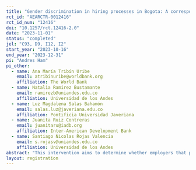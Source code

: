 ```yaml
---
title: "Gender discrimination in hiring processes in Bogota: A correspondence Study"
rct_id: "AEARCTR-0012416"
rct_id_num: "12416"
doi: "10.1257/rct.12416-2.0"
date: "2023-11-01"
status: "completed"
jel: "C93, D9, I12, I2"
start_year: "2023-10-16"
end_year: "2023-12-31"
pi: "Andres Ham"
pi_other:
  - name: Ana María Tribín Uribe
    email: atribinuribe@worldbank.org
    affiliation: The World Bank
  - name: Natalia Ramirez Bustamante
    email: ramirezb@uniandes.edu.co
    affiliation: Universidad de los Andes
  - name: Luz Magdalena Salas Bahamón
    email: salas.luz@javeriana.edu.co
    affiliation: Pontificia Universidad Javeriana
  - name: Juanita Ruiz Contreras
    email: juanitaru@iadb.org
    affiliation: Inter-American Development Bank
  - name: Santiago Nicolas Rojas Valencia
    email: s.rojasv@uniandes.edu.co
    affiliation: Universidad de los Andes
abstract: "This intervention aims to determine whether employers that post online vacancies discriminate against men and women applicants based on their potential and effective parental situation. We conduct a correspondence study in one of Colombia’s largest online platforms for job seekers, where we apply with six different profiles that vary by sex, effective parental status, and potential parental status. We will apply to different types of sectors and occupations to try and capture differences across economic activities that are male or female dominated. We expect this evidence to help disentangle the effect of discrimination due to potential and effective parenthood in online job applications, for which there is scarce evidence, especially in a developing country setting."
layout: registration
---
```


